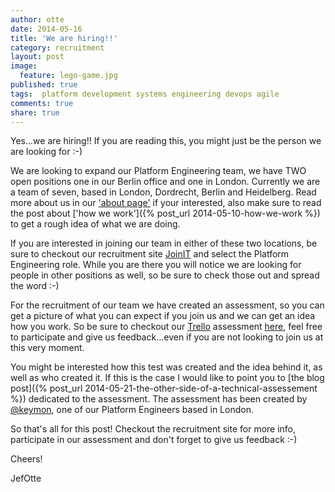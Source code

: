 ```yaml
---
author: otte 
date: 2014-05-16
title: 'We are hiring!!'
category: recruitment
layout: post
image: 
  feature: lego-game.jpg
published: true
tags:  platform development systems engineering devops agile
comments: true
share: true
---
```


Yes...we are hiring!! If you are reading this, you might just be the person we are looking for :-)

We are looking to expand our Platform Engineering team, we have TWO open positions one in our Berlin office and one in London. Currently we are a team of seven, based in London, Dordrecht, Berlin and Heidelberg.
Read more about us in our ['about page'](/about) if your interested, also make sure to read the post about ['how we work']({% post_url 2014-05-10-how-we-work %}) to get a rough idea of what we are doing.

If you are interested in joining our team in either of these two locations, be sure to checkout our recruitment site [JoinIT](http://joinit.springer.com) and select the Platform Engineering role.  While you are there you will notice we are looking for people in other positions as well, so be sure to check those out and spread the word :-)

For the recruitment of our team we have created an assessment, so you can get a picture of what you can expect if you join us and we can get an idea how you work. So be sure to checkout our [Trello](http://www.trello.com) assessment [here](https://trello.com/b/5qMF0d5A/springer-platform-engineer-assessment), feel free to participate and give us feedback...even if you are not looking to join us at this very moment.

You might be interested how this test was created and the idea behind it, as well as who created it. If this is the case I would like to point you to [the blog post]({% post_url 2014-05-21-the-other-side-of-a-technical-assessement %}) dedicated to the assessment. The assessment has been created by [@keymon](https://twitter.com/thekeymon), one of our Platform Engineers based in London.

So that's all for this post! Checkout the recruitment site for more info, participate in our assessment and don't forget to give us feedback :-)

Cheers!

JefOtte